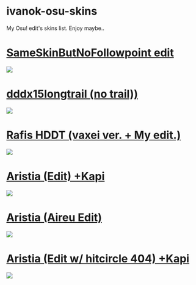 # ivanok-osu-skins
My Osu! edit's skins list. Enjoy maybe.. 

# [SameSkinButNoFollowpoint edit](https://cdn.discordapp.com/attachments/787694519842766855/874607799106162688/SameSkinButNoFollowpoint_edit.osk)
![](https://osu.ppy.sh/ss/16932797/c398)
# [dddx15longtrail (no trail))](https://cdn.discordapp.com/attachments/787694519842766855/874606534334763059/dddx15longtrail.osk)
![](https://osu.ppy.sh/ss/16932786/8d55)
# [Rafis HDDT (vaxei ver. + My edit.)](https://cdn.discordapp.com/attachments/787694519842766855/874605364514025472/Rafis_HDDT_vaxei_ver.__IKedit..osk)
![](https://osu.ppy.sh/ss/16932778/9efd)
# [Aristia (Edit) +Kapi](https://cdn.discordapp.com/attachments/787694519842766855/874604195523751996/Aristiaeditkapi.osk)
![](https://osu.ppy.sh/ss/16932757/2400)
# [Aristia (Aireu Edit)](https://cdn.discordapp.com/attachments/787694519842766855/874604580502143017/AristiaEdit.osk)
![](https://osu.ppy.sh/ss/16932760/a2dc)
# [Aristia (Edit w/ hitcircle 404) +Kapi](https://cdn.discordapp.com/attachments/787694519842766855/874606860970385458/Aristiaeditkapi404.osk)
![](https://osu.ppy.sh/ss/16932794/1422)
